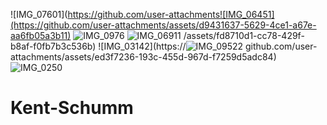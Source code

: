 ![IMG_07601](https://github.com/user-attachments![IMG_06451](https://github.com/user-attachments/assets/d9431637-5629-4ce1-a67e-aa6fb05a3b11)
![IMG_0976](https://github.com/user-attachments/assets/927af14b-ad16-4f21-8520-32490f7021e4)
![IMG_06911](https://github.com/user-attachments/assets/2f9efee8-0164-4382-9e2a-308c8e090dd9)
/assets/fd8710d1-cc78-429f-b8af-f0fb7b3c536b)
![IMG_03142](https://![IMG_09522](https://github.com/user-attachments/assets/44d710ab-e037-4050-be61-5413639dcb44)
github.com/user-attachments/assets/ed3f7236-193c-455d-967d-f7259d5adc84)
![IMG_0250](https://github.com/user-attachments/assets/54d2c36e-a720-4b53-b933-99170407ef99)
# Kent-Schumm
